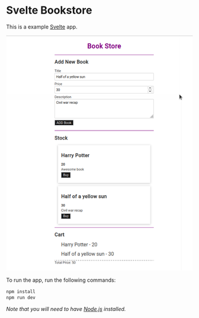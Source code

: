 # Svelte Bookstore

This is a example [Svelte](https://svelte.dev/) app.

![screenshot](img/screenshot.png)

To run the app, run the following commands:

```bash
npm install
npm run dev
```

*Note that you will need to have [Node.js](https://nodejs.org) installed.*
